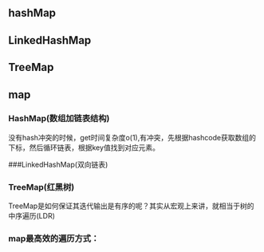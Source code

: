 ## hashMap

## LinkedHashMap

## TreeMap

## map
### HashMap(数组加链表结构)
没有hash冲突的时候，get时间复杂度o(1),有冲突，先根据hashcode获取数组的下标，然后循环链表，根据key值找到对应元素。

###LinkedHashMap(双向链表)

### TreeMap(红黑树)
TreeMap是如何保证其迭代输出是有序的呢？其实从宏观上来讲，就相当于树的中序遍历(LDR)

### map最高效的遍历方式：